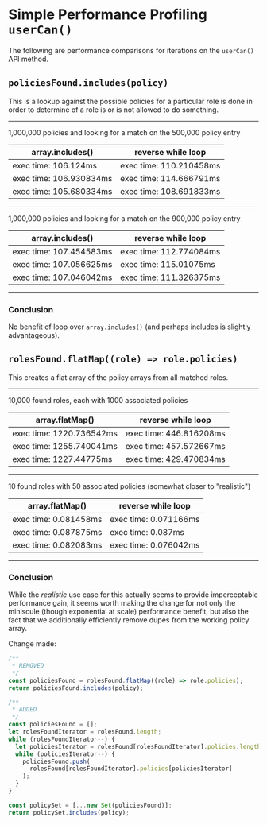 # Simple Performance Profiling `userCan()`

The following are performance comparisons for iterations on the `userCan()` API method.

## `policiesFound.includes(policy)`

This is a lookup against the possible policies for a particular role is done in order to determine of a role is or is not allowed to do something.

---

1,000,000 policies and looking for a match on the 500,000 policy entry

| array.includes()        | reverse while loop      |
| ----------------------- | ----------------------- |
| exec time: 106.124ms    | exec time: 110.210458ms |
| exec time: 106.930834ms | exec time: 114.666791ms |
| exec time: 105.680334ms | exec time: 108.691833ms |

---

1,000,000 policies and looking for a match on the 900,000 policy entry

| array.includes()        | reverse while loop      |
| ----------------------- | ----------------------- |
| exec time: 107.454583ms | exec time: 112.774084ms |
| exec time: 107.056625ms | exec time: 115.01075ms  |
| exec time: 107.046042ms | exec time: 111.326375ms |

---

### Conclusion

No benefit of loop over `array.includes()` (and perhaps includes is slightly advantageous).

## `rolesFound.flatMap((role) => role.policies)`

This creates a flat array of the policy arrays from all matched roles.

---

10,000 found roles, each with 1000 associated policies

| array.flatMap()          | reverse while loop      |
| ------------------------ | ----------------------- |
| exec time: 1220.736542ms | exec time: 446.816208ms |
| exec time: 1255.740041ms | exec time: 457.572667ms |
| exec time: 1227.44775ms  | exec time: 429.470834ms |

---

10 found roles with 50 associated policies (somewhat closer to "realistic")

| array.flatMap()       | reverse while loop    |
| --------------------- | --------------------- |
| exec time: 0.081458ms | exec time: 0.071166ms |
| exec time: 0.087875ms | exec time: 0.087ms    |
| exec time: 0.082083ms | exec time: 0.076042ms |

---

### Conclusion

While the _realistic_ use case for this actually seems to provide imperceptable performance gain, it seems worth making the change for not only the miniscule (though exponential at scale) performance benefit, but also the fact that we additionally efficiently remove dupes from the working policy array.

Change made:

```javascript
/**
 * REMOVED
 */
const policiesFound = rolesFound.flatMap((role) => role.policies);
return policiesFound.includes(policy);

/**
 * ADDED
 */
const policiesFound = [];
let rolesFoundIterator = rolesFound.length;
while (rolesFoundIterator--) {
  let policiesIterator = rolesFound[rolesFoundIterator].policies.length;
  while (policiesIterator--) {
    policiesFound.push(
      rolesFound[rolesFoundIterator].policies[policiesIterator]
    );
  }
}

const policySet = [...new Set(policiesFound)];
return policySet.includes(policy);
```
